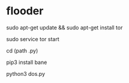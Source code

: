 # flooder

sudo apt-get update && sudo apt-get install tor

sudo service tor start

cd (path .py)

pip3 install bane

python3 dos.py
